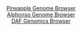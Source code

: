 <div id="Pineapple_Genome_Browser" align="center">
  <a href="https://igv.org/app/?sessionURL=blob:zZJda9swFIb_iyBlA8efsV0bwnDSpO2ypVtSN8OlGMWWHbWy5Eiy80X..7SwsZsOmouNgS6kw5HO.756DqBFXGBGQQhs3XJ1ywIaECu2mcOqJmgKKyRAWEAikAY4KhBHNEMgPIACCgnj2Sd1cyVlLULDwLLuVpCWTBeODiu4ZxRuhJ6xyhgyQuCScSgZF8aAw5YZuGy7G7SEda2r2Y7uGjmU0ICkXjEqmFEjWqYb9V76q5SWiLIKpVVDJD4JSJUepTHXC_ghWsyjLENCTNDuNu9Hk9vowRnFybU3TOK7m0XsLS7muKRQNhz1qXwoJ9vsxp1tJ72OPUZxIpumYw..uvPkatRxri5G2xpzJPqWb106gW.6rgoH0xxt_yffauEzvcvCx8Rqh4s9n_aSdftxUu1wXXmrTfaqbw8cNUBY1igWQLbifmiZmmN6mmt73R9b61IzzUClwxkG4eOTBiSH2YtqfzwAuasVMUCgdXOCRwOM54iDsBuYpm8Fge32_J4ZBNZRO4CGk78X7TieKT92ZNteWmAiFc55KmgtdEip3maFXu7PzXL2bK9wZEpCxrdCkTT4PMaefx88i7s_pakBNfz0gcrqWzT9E.7eIkSXy3NhK6fFPt4n6.vnZDDLXkYk_vKNjer7nEevxuMrs.dFUzBeQan6VUUdf_LWQo4hlarQYoGXmGC5W6gU2QaElu0obEHGCFMcAl4u35maqVmu.f43ns7x6fgd">Pineapple Genome Browser</a>
</div>
<div id="Alphonso_Genome_Browser" align="center">
  <a href="https://igv.org/app/?sessionURL=blob:zZJrb5swFIb_i6VUm0TAQAMBKZpya5NmW7um5FZVyIAhbsFmtgmhUf773GrTvnRS82HTJEuYI1_e8_g5gB3mgjAKfGDpZkc3TaABsWX1HBVljr.iAgvgpygXWAMcp5hjGmPgH0CKhETB7We1cytlKXzDILJsF4hmTBe2jgr0zCiqhR6zwhiyPEcR40gyLowBRztmkGzXrnGEylJXd9t6x0iQRAbKyy2jghklpllYq_PCX6Uww5QVOCyqXJLXAKHKozImeoo.9ZfzfhxjIWa4mSa9_mzaX9jjYHPpDDfB9WQZOMuzOckokhXHvSK.u9qk.y91bqaraB7PBsEAVy1rMF3efWvZo7PxviQci57pml3bczzXUmgITfD.f.paDXJi59Gomm_oYjVrVo_pumroTdeebEZeNBm_2bcNjhrIWVwpE0C85a5vQs2GjtaxnPbL1OxqEHqKDmcE.PcPGpAcxU9q.f0ByKZUvgCBv1ev6miA8QRz4Lc9CF3T86zOuXsOPc88agdQ8fzvob0Ibj0XWn3LcsKU5FLJnISClkJHlOq7ONWz5xNZrp9hYXVb1sXN5W2tPhe8SJO1GzQ8ebyavs3zXDFQ178.oWr2Pan.iXnvCaLL6FTdJk_YuR4qOAM14HIhF81k8jLtpuP9LNtO_wjpNEAp4wWSar2qqN.f3u0QJ4hKVdgRQSKSE9ksFUtWA9.0bKUviFnOlI.AZ9EHqEHN7MCPvzW1jw_HHw--">Alphonso Genome Browser</a>
</div>


<div id="DAF_Genomics_Browser" align="center">
  <a href="https://igv.org/app/?sessionURL=blob:tZFra9swFIb_iyD9ZDuSfDeE4W1JG7quwcFL61KCasuxqG25ktzcyH.fcFsGG2UMOpCExLm8r85zBM9USMZbEAFsIddCCBhAVny7JE1X0..koRJEJaklNYCgJRW0zSmIjqAkUpE0.aYrK6U6GY3HBSnNDW15w3JpSdsinSl5ryqqU01skYYceEu20sp5o5MVGZO6q3gr.ZjkOZXShOOOtpv1lujjLbYeWtJ109eKDaprbUIbK6ySaLesLejuL0b.g7Je7FO8WsZD_SXdz4tJfDmPf9jTNDv3vmTp9cUq9VZnS7ZpieoFncwW57ivkgylLLGzBXTxAR5G.DOEt_Orkf31bLrrmKBygnwU2KEXBhCcDFDzvNcQQF4JFCHH8HFgYMcxX6.26.kpCM5AdHdvACVI_qjT745A7TuNCkj61A_UDMBFQQWIzBBCH4Uhdh3fgWGITsYR9KL.YJazNAl9iGOMPeuBNFq_ZPUwQC30Z_CjQP7WWe9_BTUN9tvy6TpIdo.37s0ie76YuQ_djS9HeBa8A8oA736s5KIhSodenq9YSK31GtqqX1zs0_3pJw--">DAF Genomics Browser</a>
</div>
